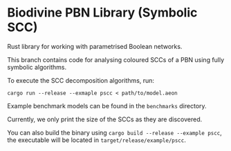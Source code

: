 # Biodivine PBN Library (Symbolic SCC)

Rust library for working with parametrised Boolean networks. 

This branch contains code for analysing coloured SCCs of a 
PBN using fully symbolic algorithms.

To execute the SCC decomposition algorithms, run:

```
cargo run --release --exmaple pscc < path/to/model.aeon
```

Example benchmark models can be found in the `benchmarks`
directory.

Currently, we only print the size of the SCCs as they 
are discovered.

You can also build the binary using `cargo build --release --example pscc`,
 the executable will be located in `target/release/example/pscc`.